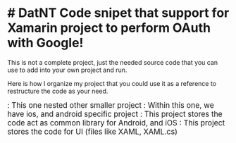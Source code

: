 # # DatNT Code snipet that support for Xamarin project to perform OAuth with Google!

This is not a complete project, just the needed source code that you can use to add into your own project and run.

Here is how I organize my project that you could use it as a reference to restructure the code as your need.

<Big project> : This one nested other smaller project
  <Mobile platforms> : Within this one, we have ios, and android specific project
    <Your project.Android>
    <Your project.iOS>
  <Common project> : This project stores the code act as common library for Android, and iOS
  <Your xamarin> : This project stores the code for UI (files like XAML, XAML.cs)
